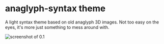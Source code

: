 # anaglyph-syntax theme

A light syntax theme based on old anaglyph 3D images. Not too easy on the eyes, it's more just something to mess around with.

![screenshot of 0.1](http://i.imgur.com/JhybFRu.png)
